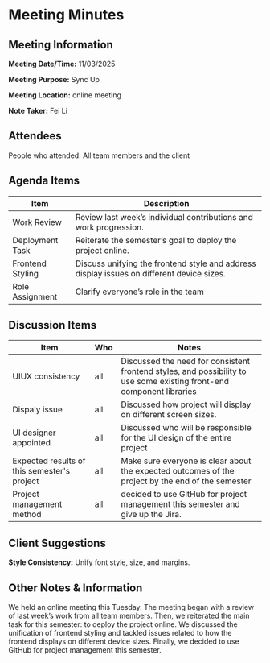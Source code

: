 # Meeting Minutes

## Meeting Information

**Meeting Date/Time:** 11/03/2025

**Meeting Purpose:** Sync Up  

**Meeting Location:** online meeting

**Note Taker:** Fei Li

## Attendees

People who attended: All team members and the client

## Agenda Items

| Item             | Description                                                  |
| ---------------- | ------------------------------------------------------------ |
| Work Review      | Review last week’s individual contributions and work progression. |
| Deployment Task  | Reiterate the semester’s goal to deploy the project online.  |
| Frontend Styling | Discuss unifying the frontend style and address display issues on different device sizes. |
| Role Assignment  | Clarify everyone’s role in the team                          |


## Discussion Items

| Item                                        | Who  | Notes                                                        |
| ------------------------------------------- | ---- | ------------------------------------------------------------ |
| UIUX consistency                            | all  | Discussed the need for consistent frontend styles, and possibility to use some existing front-end component libraries |
| Dispaly issue                               | all  | Discussed how project will display on different screen sizes. |
| UI designer appointed                       | all  | Discussed who will be responsible for the UI design of the entire project |
| Expected results of this semester's project | all  | Make sure everyone is clear about the expected outcomes of the project by the end of the semester |
| Project management method                   | all  | decided to use GitHub for project management this semester and give up the  Jira. |

## Client Suggestions

**Style Consistency:** Unify font style, size, and margins.

## Other Notes & Information

We held an online meeting this Tuesday. The meeting began with a review of last week’s work from all team members. Then, we reiterated the main task for this semester: to deploy the project online. We discussed the unification of frontend styling and tackled issues related to how the frontend displays on different device sizes. Finally, we decided to use GitHub for project management this semester.
